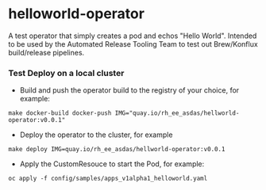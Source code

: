 # helloworld-operator

A test operator that simply creates a pod and echos "Hello World". Intended to be used by the Automated Release Tooling Team to test out Brew/Konflux build/release
pipelines.

### Test Deploy on a local cluster

- Build and push the operator build to the registry of your choice, for example:

`make docker-build docker-push IMG="quay.io/rh_ee_asdas/hellworld-operator:v0.0.1"`

- Deploy the operator to the cluster, for example

`make deploy IMG=quay.io/rh_ee_asdas/hellworld-operator:v0.0.1`

- Apply the CustomResouce to start the Pod, for example:

`oc apply -f config/samples/apps_v1alpha1_helloworld.yaml`
